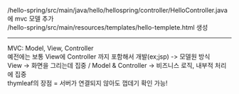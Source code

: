 /hello-spring/src/main/java/hello/hellospring/controller/HelloController.java에 mvc 모델 추가    
/hello-spring/src/main/resources/templates/hello-templete.html 생성

***
MVC: Model, View, Controller     
예전에는 보통 View에 Controller 까지 포함해서 개발(ex;jsp) -> 모델원 방식     
View -> 화면을 그리는데 집중 /  Model & Controller -> 비즈니스 로직, 내부적 처리에 집중     
thymleaf의 장점 = 서버가 연결되지 않아도 껍데기 확인 가능!      
 
